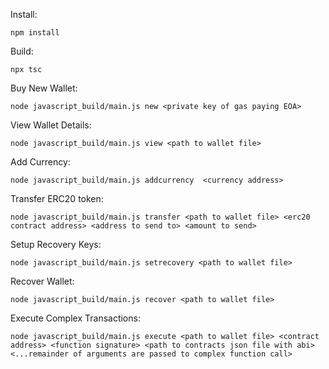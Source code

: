 Install: 

    npm install
    
Build: 

    npx tsc

Buy New Wallet:
    
    node javascript_build/main.js new <private key of gas paying EOA>

View Wallet Details:

    node javascript_build/main.js view <path to wallet file>

Add Currency: 

    node javascript_build/main.js addcurrency  <currency address>

Transfer ERC20 token:

    node javascript_build/main.js transfer <path to wallet file> <erc20 contract address> <address to send to> <amount to send>

Setup Recovery Keys:

    node javascript_build/main.js setrecovery <path to wallet file>

Recover Wallet:

    node javascript_build/main.js recover <path to wallet file>

Execute Complex Transactions:

    node javascript_build/main.js execute <path to wallet file> <contract address> <function signature> <path to contracts json file with abi> <...remainder of arguments are passed to complex function call>